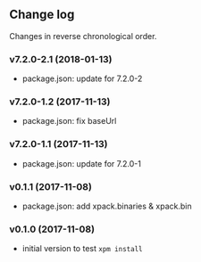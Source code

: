 ## Change log

Changes in reverse chronological order.

### v7.2.0-2.1 (2018-01-13)

* package.json: update for 7.2.0-2

### v7.2.0-1.2 (2017-11-13)

* package.json: fix baseUrl

### v7.2.0-1.1 (2017-11-13)

* package.json: update for 7.2.0-1

### v0.1.1 (2017-11-08)

* package.json: add xpack.binaries & xpack.bin

### v0.1.0 (2017-11-08)

* initial version to test `xpm install`
